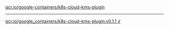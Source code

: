 [gcr.io/google-containers/k8s-cloud-kms-plugin](https://hub.docker.com/r/anjia0532/k8s-cloud-kms-plugin/tags/) 

----
[gcr.io/google_containers/k8s-cloud-kms-plugin:v0.1.1 √](https://hub.docker.com/r/anjia0532/k8s-cloud-kms-plugin/tags/)

